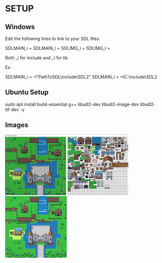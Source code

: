 # SETUP

## Windows
Edit the following lines to link to your SDL files.

SDLMAIN_i = 
SDLMAIN_l = 
SDLIMG_i = 
SDLIMG_l =

Both _i for include and _l for lib

Ex:

SDLMAIN_i = -I"PathToSDL\include\SDL2"
SDLMAIN_i = =IC:\include\SDL2

## Ubuntu Setup
sudo apt install build-essential g++ libsdl2-dev libsdl2-image-dev libsdl2-ttf-dev -y

## Images
<img src="https://github.com/RicardoJarrett/cpp_stuff/blob/main/LevelEditor/Sample.png" width="400">
<img src="https://github.com/RicardoJarrett/cpp_stuff/blob/main/LevelEditor/test.png" width="200">
